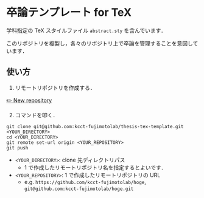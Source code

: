 # 卒論テンプレート for TeX

学科指定の TeX スタイルファイル `abstract.sty` を含んでいます．

このリポジトリを複製し，各々のリポジトリ上で卒論を管理することを意図しています．

## 使い方


1. リモートリポジトリを作成する．

  [:pencil2: New repository](https://github.com/organizations/kcct-fujimotolab/repositories/new)

2. コマンドを叩く．
  
  ```
  git clone git@github.com:kcct-fujimotolab/thesis-tex-template.git <YOUR_DIRECTORY>
  cd <YOUR_DIRECTORY>
  git remote set-url origin <YOUR_REPOSITORY>
  git push
  ```
  
  - `<YOUR_DIRECTORY>`: clone 先ディレクトリパス
    - 1 で作成したリモートリポジトリ名を指定するとよいです．
  - `<YOUR_REPOSITORY>`: 1 で作成したリモートリポジトリの URL
    - e.g. `https://github.com/kcct-fujimotolab/hoge`, `git@github.com:kcct-fujimotolab/hoge.git`
